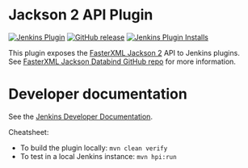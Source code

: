 # Jackson 2 API Plugin

[![Jenkins Plugin](https://img.shields.io/jenkins/plugin/v/jackson2-api.svg)](https://plugins.jenkins.io/jackson2-api)
[![GitHub release](https://img.shields.io/github/release/jenkinsci/jackson2-api-plugin.svg?label=changelog)](https://github.com/jenkinsci/jackson2-api-plugin/releases/latest)
[![Jenkins Plugin Installs](https://img.shields.io/jenkins/plugin/i/jackson2-api.svg?color=blue)](https://plugins.jenkins.io/jackson2-api)

This plugin exposes the [FasterXML Jackson 2](https://github.com/FasterXML/jackson) API to Jenkins plugins.
See [FasterXML Jackson Databind GitHub repo](https://github.com/FasterXML/jackson-databind) for more information.

# Developer documentation

See the [Jenkins Developer Documentation](https://jenkins.io/doc/developer/book/).

Cheatsheet:

* To build the plugin locally: `mvn clean verify`
* To test in a local Jenkins instance: `mvn hpi:run`
